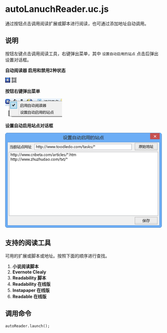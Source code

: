 autoLanuchReader.uc.js
======================

通过按钮点击调用阅读扩展或脚本进行阅读，也可通过添加地址自动调用。


## 说明

按钮左键点击调用阅读工具，右键弹出菜单，其中 `设置自动启用的站点` 点击后弹出设置对话框。

**自动阅读器 启用和禁用2种状态**

![按钮2种状态](按钮2种状态.png)

**按钮右键弹出菜单**

![右键弹出菜单](右键弹出菜单.png)

**设置自动启用站点对话框**

![设置自动启用站点对话框](设置自动启用站点对话框.png)


## 支持的阅读工具

可用的扩展或脚本或地址。按照下面的顺序进行查找。

 1. **小说阅读脚本**
 2. **Evernote Clealy**
 3. **Readability 脚本**
 4. **Readability 在线版**
 5. **Instapaper 在线版**
 6. **Readable 在线版**

## 调用命令

    autoReader.launch();